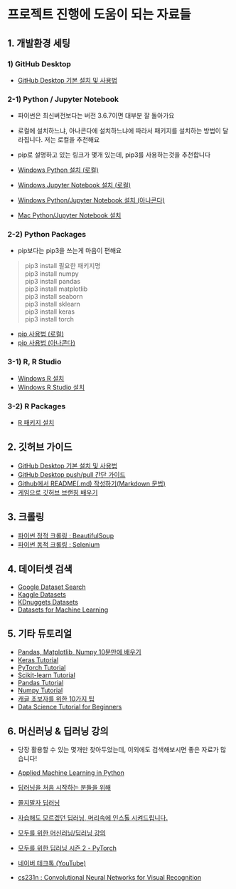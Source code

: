 # 프로젝트 진행에 도움이 되는 자료들



## 1. 개발환경 세팅

### 1) GitHub Desktop
- [GitHub Desktop 기본 설치 및 사용법](https://poppy-leni.tistory.com/entry/GitHub-DeskTop-%EC%84%A4%EC%B9%98-%EB%B0%8F-%EA%B8%B0%EB%B3%B8-%EC%82%AC%EC%9A%A9%EB%B2%95?category=625632)

### 2-1) Python / Jupyter Notebook

- 파이썬은 최신버전보다는 버전 3.6.7이면 대부분 잘 돌아가요
- 로컬에 설치하느냐, 아나콘다에 설치하느냐에 따라서 패키지를 설치하는 방법이 달라집니다. 저는 로컬을 추천해요
- pip로 설명하고 있는 링크가 몇개 있는데, pip3를 사용하는것을 추천합니다

- [Windows Python 설치 (로컬)](https://medium.com/@psychet_learn/python-%EA%B8%B0%EC%B4%88-2%EC%9E%A5-python-%EC%84%A4%EC%B9%98-%EB%B0%8F-%ED%99%98%EA%B2%BD%EC%84%A4%EC%A0%95-windows-ver-b030d96bcbd0)  
- [Windows Jupyter Notebook 설치 (로컬)](https://brunch.co.kr/@mapthecity/16)  


- [Windows Python/Jupyter Notebook 설치 (아나콘다)](https://tensorflow.blog/%EC%9C%88%EB%8F%84%EC%9A%B0%EC%A6%88%EC%97%90-%EC%95%84%EB%82%98%EC%BD%98%EB%8B%A4-%ED%85%90%EC%84%9C%ED%94%8C%EB%A1%9C%EC%9A%B0-%EC%84%A4%EC%B9%98%ED%95%98%EA%B8%B0/)

- [Mac Python/Jupyter Notebook 설치](https://www.appsmint.com/2016/10/jupyteripython-notebook.html)  


### 2-2) Python Packages
- pip보다는 pip3을 쓰는게 마음이 편해요   
> pip3 install 필요한 패키지명  
> pip3 install numpy  
> pip3 install pandas  
> pip3 install matplotlib  
> pip3 install seaborn  
> pip3 install sklearn  
> pip3 install keras  
> pip3 install torch  


- [pip 사용법 (로컬)](https://www.bloger.kr/42)
- [pip 사용법 (아나콘다)](https://nittaku.tistory.com/102)


### 3-1) R, R Studio

- [Windows R 설치](https://kkokkilkon.tistory.com/4?category=640116)  
- [Windows R Studio 설치](https://kkokkilkon.tistory.com/5)

### 3-2) R Packages

- [R 패키지 설치](https://rfriend.tistory.com/7)


## 2. 깃허브 가이드

- [GitHub Desktop 기본 설치 및 사용법](https://poppy-leni.tistory.com/entry/GitHub-DeskTop-%EC%84%A4%EC%B9%98-%EB%B0%8F-%EA%B8%B0%EB%B3%B8-%EC%82%AC%EC%9A%A9%EB%B2%95?category=625632)  
- [GitHub Desktop push/pull 간단 가이드](https://github.com/KU-BIG/KUBIG_2019_Spring/blob/master/material/github_desktop_simple_guide.pdf)  
- [Github에서 README(.md) 작성하기(Markdown 문법)](https://teragoon.wordpress.com/2012/04/04/github%EC%97%90%EC%84%9C-readmemd-%EC%9E%91%EC%84%B1%ED%95%98%EA%B8%B0markdown-%EB%AC%B8%EB%B2%95/)  
- [게임으로 깃허브 브랜칭 배우기](https://learngitbranching.js.org/)    
 


## 3. 크롤링

- [파이썬 정적 크롤링 : BeautifulSoup](https://beomi.github.io/2017/01/20/HowToMakeWebCrawler/)  
- [파이썬 동적 크롤링 : Selenium](https://beomi.github.io/2017/02/27/HowToMakeWebCrawler-With-Selenium/)

## 4. 데이터셋 검색
- [Google Dataset Search](https://toolbox.google.com/datasetsearch?fbclid=IwAR3QnkmmXsVY8zoGlz3t4HzmxcVSliDIruPSud7EnZoz7eUqGzrgXBeLNzc) 
- [Kaggle Datasets](https://www.kaggle.com/datasets)  
- [KDnuggets Datasets](https://www.kdnuggets.com/datasets/index.html)  
- [Datasets for Machine Learning](https://www.datasetlist.com/?fbclid=IwAR3Pc48OZU3eMRs-W8ai5lZkUnLHJlrUNrD2-RNltR_u8p5jjtit2gtQY0s)

## 5. 기타 듀토리얼

- [Pandas, Matplotlib, Numpy 10분만에 배우기](https://ourcstory.tistory.com/145)  
- [Keras Tutorial](https://elitedatascience.com/keras-tutorial-deep-learning-in-python)  
- [PyTorch Tutorial](https://tutorials.pytorch.kr/)  
- [Scikit-learn Tutorial](https://scikit-learn.org/stable/tutorial/index.html)  
- [Pandas Tutorial](https://pandas.pydata.org/pandas-docs/stable/getting_started/tutorials.html)  
- [Numpy Tutorial](https://docs.scipy.org/doc/numpy/user/quickstart.html)  
- [캐글 초보자를 위한 10가지 팁](https://subinium.github.io/kaggle-tips/?fbclid=IwAR1pXxLM_7ztEwEndSXAXJVLn-aMFdfqL_Ru2zxnw1djfdrPMKLrrnG3A9c)  
- [Data Science Tutorial for Beginners](https://www.kaggle.com/kanncaa1/data-sciencetutorial-for-beginners?fbclid=IwAR0t1nPPQNWbrfIPDYtU3In3Q4AhU29M1bfpOeOvP4lXQD1liIR_Px04dZg)

## 6. 머신러닝 & 딥러닝 강의

- 당장 활용할 수 있는 몇개만 찾아두었는데, 이외에도 검색해보시면 좋은 자료가 많습니다!

- [Applied Machine Learning in Python](https://www.coursera.org/learn/python-machine-learning)  
- [딥러닝을 처음 시작하는 분들을 위해](https://www.whydsp.org/284)  
- [쫄지말자 딥러닝](https://www.slideshare.net/modulabs/2-cnn-rnn?ref=http://hellogohn.com/post_one18)  
- [자습해도 모르겠던 딥러닝, 머리속에 인스톨 시켜드립니다.](https://www.slideshare.net/yongho/ss-79607172)  
- [모두를 위한 머신러닝/딥러닝 강의](https://hunkim.github.io/ml/)  
- [모두를 위한 딥러닝 시즌 2 - PyTorch](https://deeplearningzerotoall.github.io/season2/lec_pytorch.html)  
- [네이버 테크톡 (YouTube)](https://www.youtube.com/channel/UCNrehnUq7Il-J7HQxrzp7CA/videos)  
- [cs231n : Convolutional Neural Networks for Visual Recognition](https://www.youtube.com/playlist?list=PL3FW7Lu3i5JvHM8ljYj-zLfQRF3EO8sYv)  


